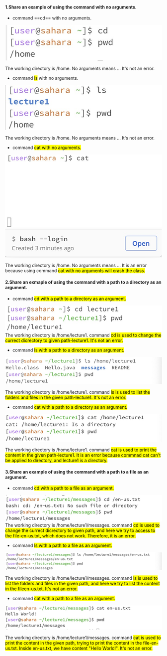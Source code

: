 #### 1.Share an example of using the command with no arguments.
  - command ==cd== with no arguments.

![Image](451696610583_.pic.jpg)

  The working directory is /home. No arguments means ... It's not an error. 

  - command <mark>ls</mark> with no arguments.

![Image](461696610599_.pic.jpg)

  The working directory is /home. No arguments means ... It's not an error. 

  - command <mark>cat<mark> with no arguments.

![Image](471696610651_.pic.jpg)
![Image](481696610660_.pic.jpg)

  The working directory is /home. No arguments means ... It is an error because using command <mark>cat<mark> with no arguments will crash the class.

#### 2.Share an exmaple of using the command with a path to a directory as an argument.
  - command <mark>cd<mark> with a path to a directory as an argument.

![Image](491696610966_.pic.jpg)
  The working directory is /home/lecture1. command <mark>cd<mark> is used to change the currect dicrectory to given path-lecture1. It's not an error.
  
  - command <mark>ls<mark> with a path to a directory as an argument.

![Image](501696611053_.pic.jpg)

  The working directory is /home/lecture1. command <mark>ls<mark> is used to list the folders and files in the given path-lecture1. It's not an error.
  
  - command <mark>cat<mark> with a path to a directory as an argument.

![Image](511696611296_.pic.jpg)

  The working directory is /home/lecture1. command <mark>cat<mark> is used to print the content in the given path-lecture1. It is an error because commnad <mark>cat<mark> can't be applied to directory, and lecture1 is a directory. 

#### 3.Share an example of using the command with a path to a file as an argument.
  - command <mark>cd<mark> with a path to a file as an argument.

![Image](521696611444_.pic.jpg)
  The working directory is /home/lecture1/messages. command <mark>cd<mark> is used to change the currect dicrectory to given path, and here we try to access to the file-en-us.txt, which does not work. Therefore, it is an error.
  
  - command <mark>ls<mark> with a path to a file as an argument.

![Image](531696611503_.pic.jpg)

  The working directory is /home/lecture1/messages. command <mark>ls<mark> is used to list the folders and files in the given path, and here we try to list the content in the fileen-us.txt. It's not an error.
  
  - command <mark>cat<mark> with a path to a file as an argument.

![Image](541696611581_.pic.jpg)

  The working directory is /home/lecture1/messages. command <mark>cat<mark> is used to print the content in the given path, trying to print the content in the file-en-us.txt. Inside en-us.txt, we have content "Hello World!". It's not an error.


